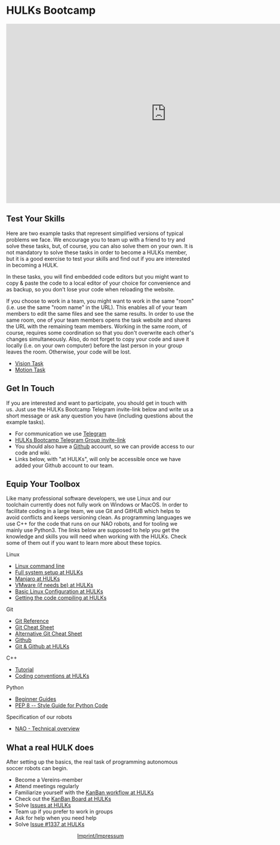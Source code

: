 # HULKs Bootcamp

<div align="center">
    <iframe width="854px" height="480px" src="https://www.youtube.com/embed/j6L6avObNGI" title="YouTube video player" frameborder="0" allow="accelerometer; autoplay; clipboard-write; encrypted-media; gyroscope; picture-in-picture" allowfullscreen></iframe>
</div>
    
## Test Your Skills

Here are two example tasks that represent simplified versions of typical problems we face. We encourage you to team up with a friend to try and solve these tasks, but, of course, you can also solve them on your own. It is not mandatory to solve these tasks in order to become a HULKs member, but it is a good exercise to test your skills and find out if you are interested in becoming a HULK.

In these tasks, you will find embedded code editors but you might want to copy & paste the code to a local editor of your choice for convenience and as backup, so you don't lose your code when reloading the website.

If you choose to work in a team, you might want to work in the same "room" (i.e. use the same "room name" in the URL). This enables all of your team members to edit the same files and see the same results. In order to use the same room, one of your team members opens the task website and shares the URL with the remaining team members. Working in the same room, of course, requires some coordination so that you don't overwrite each other's changes simultaneously. Also, do not forget to copy your code and save it locally (i.e. on your own computer) before the last person in your group leaves the room. Otherwise, your code will be lost.

 - [Vision Task](vision/)
 - [Motion Task](motion/)
 
## Get In Touch

If you are interested and want to participate, you should get in touch with us. Just use the HULKs Bootcamp Telegram invite-link below and write us a short message or ask any question you have (including questions about the example tasks).

 - For communication we use [Telegram](https://telegram.org/)
 - [HULKs Bootcamp Telegram Group invite-link](https://t.me/joinchat/yO0r_5wiZxY5ZWJi)
 - You should also have a [Github](https://github.com/) account, so we can provide access to our code and wiki.
 - Links below, with "at HULKs", will only be accessible once we have added your Github account to our team.
 
## Equip Your Toolbox

Like many professional software developers, we use Linux and our toolchain currently does not fully work on Windows or MacOS. In order to facilitate coding in a large team, we use Git and GitHUB which helps to avoid conflicts and keeps versioning clean. As programming languages we use C++ for the code that runs on our NAO robots, and for tooling we mainly use Python3.
The links below are supposed to help you get the knowledge and skills you will need when working with the HULKs. Check some of them out if you want to learn more about these topics.

Linux

 - [Linux command line](https://ubuntu.com/tutorials/command-line-for-beginners)
 - [Full system setup at HULKs](https://github.com/HULKs/nao/wiki/Full-system-setup)
 - [Manjaro at HULKs](https://github.com/HULKs/nao/wiki/Installing-Manjaro)
 - [VMware (if needs be) at HULKs](https://github.com/HULKs/nao/wiki/Installing-Manjaro#special-notes-vmware)
 - [Basic Linux Configuration at HULKs](https://github.com/HULKs/nao/wiki/Basic-Linux-Configuration)
 - [Getting the code compiling at HULKs](https://github.com/HULKs/nao/wiki/Getting-the-code-compiling)
 
Git

 - [Git Reference](https://git-scm.com/docs)
 - [Git Cheat Sheet](https://education.github.com/git-cheat-sheet-education.pdf)
 - [Alternative Git Cheat Sheet](https://www.atlassian.com/git/tutorials/atlassian-git-cheatsheet)
 - [Github](https://github.com/)
 - [Git & Github at HULKs](https://github.com/HULKs/nao/wiki/Git-Guide)

C++

 - [Tutorial](https://www.cplusplus.com/doc/tutorial/)
 - [Coding conventions at HULKs](https://github.com/HULKs/nao/wiki/Coding-conventions)

Python

 - [Beginner Guides](https://wiki.python.org/moin/BeginnersGuide/Programmers)
 - [PEP 8 -- Style Guide for Python Code](https://www.python.org/dev/peps/pep-0008/)

Specification of our robots

 - [NAO - Technical overview](http://doc.aldebaran.com/2-1/family/robots/index_robots.html)
 
## What a real HULK does

After setting up the basics, the real task of programming autonomous soccer robots can begin.

 - Become a Vereins-member
 - Attend meetings regularly
 - Familiarize yourself with the [KanBan workflow at HULKs](https://github.com/HULKs/nao/wiki/KanBan-Board)
 - Check out the [KanBan Board at HULKs](https://github.com/HULKs/nao/projects/13)
 - Solve [Issues at HULKs](https://github.com/HULKs/nao/issues?q=is%3Aissue+is%3Aopen+label%3A%22recruit+task%22)
 - Team up if you prefer to work in groups
 - Ask for help when you need help
 - Solve [Issue #1337 at HULKs](https://github.com/HULKs/nao/issues/1337)
 
<div align="center">
    <a href=https://hulks.de/imprint/>Imprint/Impressum</a>
</div>
